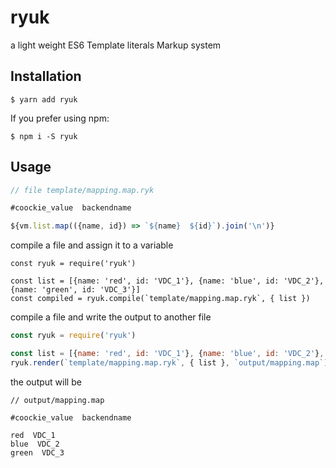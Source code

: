 
# ryuk
a light weight ES6 Template literals Markup system

## Installation
```console
$ yarn add ryuk
```

If you prefer using npm:

```console
$ npm i -S ryuk
```

## Usage

```js
// file template/mapping.map.ryk

#coockie_value  backendname

${vm.list.map(({name, id}) => `${name}  ${id}`).join('\n')}
```

compile a file and assign it to a variable

```
const ryuk = require('ryuk')

const list = [{name: 'red', id: 'VDC_1'}, {name: 'blue', id: 'VDC_2'}, {name: 'green', id: 'VDC_3'}]
const compiled = ryuk.compile(`template/mapping.map.ryk`, { list })

```

compile a file and write the output to another file

```js
const ryuk = require('ryuk')

const list = [{name: 'red', id: 'VDC_1'}, {name: 'blue', id: 'VDC_2'}, {name: 'green', id: 'VDC_3'}]
ryuk.render(`template/mapping.map.ryk`, { list }, `output/mapping.map`)
```

the output will be
```
// output/mapping.map

#coockie_value  backendname

red  VDC_1
blue  VDC_2
green  VDC_3

```
